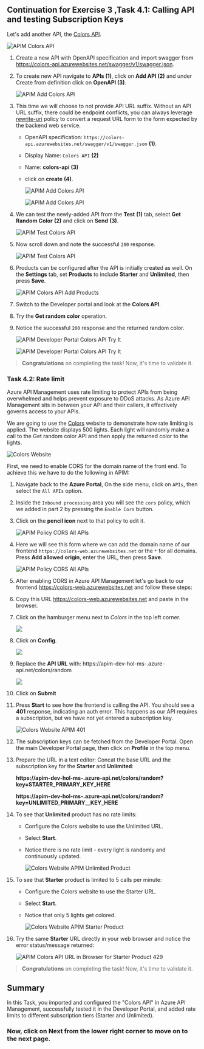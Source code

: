 ## Continuation for Exercise 3 ,Task 4.1: Calling API and testing Subscription Keys

Let's add another API, the [Colors API](https://colors-api.azurewebsites.net/swagger/v1/swagger.json).

![APIM Colors API](media3/01.png)

1. Create a new API with OpenAPI specification and import swagger from <https://colors-api.azurewebsites.net/swagger/v1/swagger.json>.
1. To create new API navigate to **APIs (1)**, click on **Add API (2)** and under Create from definition click on **OpenAPI (3)**.

      ![APIM Add Colors API](media3/P8-T4.1-S2.png)
  
1. This time we will choose to not provide API URL suffix. Without an API URL suffix, there could be endpoint conflicts, you can always leverage [rewrite-uri](https://learn.microsoft.com/en-us/azure/api-management/api-management-transformation-policies#RewriteURL) policy to convert a request URL form to the form expected by the backend web service.

    - OpenAPI specification: `https://colors-api.azurewebsites.net/swagger/v1/swagger.json` **(1)**.
    - Display Name: `Colors API` **(2)**
    - Name: **colors-api** **(3)**
    - click on **create** **(4)**.

        ![APIM Add Colors API](media3/openapi.png)

        ![APIM Add Colors API](media3/03.png)

1. We can test the newly-added API from the **Test** **(1)** tab, select **Get Random Color** **(2)** and click on **Send** **(3)**.

      ![APIM Test Colors API](media3/P8-T4.1-STest.png)

1. Now scroll down and note the successful `200` response.

      ![APIM Test Colors API](media3/04.png)

1. Products can be configured after the API is initially created as well. On the **Settings** tab, set **Products** to include **Starter** and **Unlimited**, then press **Save**.

      ![APIM Colors API Add Products](media3/05.png)

1. Switch to the Developer portal and look at the **Colors API**.
1. Try the **Get random color** operation.
1. Notice the successful `200` response and the returned random color.

      ![APIM Developer Portal Colors API Try It](media3/06.png)

      ![APIM Developer Portal Colors API Try It](media3/07.png)

> **Congratulations** on completing the task! Now, it's time to validate it.
<validation step="11eb4759-b54b-4e41-a546-e2fa3d86e8e9" />

### Task 4.2: Rate limit

Azure API Management uses rate limiting to protect APIs from being overwhelmed and helps prevent exposure to DDoS attacks. As Azure API Management sits in between your API and their callers, it effectively governs access to your APIs.  

We are going to use the [Colors](https://colors-web.azurewebsites.net) website to demonstrate how rate limiting is applied. The website displays 500 lights. Each light will randomly make a call to the Get random color API and then apply the returned color to the lights.

![Colors Website](media3/08.png)

First, we need to enable CORS for the domain name of the front end. To achieve this we have to do the following in APIM:

1.  Navigate back to the **Azure Portal**, On the side menu, click on `APIs`, then select the `All APIs` option.
1. Inside the `Inbound processing` area you will see the `cors` policy, which we added in part 2 by pressing the `Enable Cors` button.
1. Click on the **pencil icon** next to that policy to edit it.

   ![APIM Policy CORS All APIs](media3/all-api.png)  

1. Here we will see this form where we can add the domain name of our frontend `https://colors-web.azurewebsites.net` or the `*` for all domains. Press **Add allowed origin**, enter the URL, then press **Save**.

   ![APIM Policy CORS All APIs](media3/10.png)

1. After enabling CORS in Azure API Management let's go back to our frontend <https://colors-web.azurewebsites.net> and follow these steps:

1. Copy this URL <https://colors-web.azurewebsites.net> and paste in the browser.

1. Click on the hamburger menu next to *Colors* in the top left corner.

   ![](./media3/hamburger.png)
   
1. Click on **Config**.

   ![](./media3/config.png)
   
1. Replace the **API URL** with: https://apim-dev-hol-ms-<inject key="Deployment ID" enableCopy="false" />.azure-api.net/colors/random

   ![](./media3/colors.png)

1. Click on **Submit**

1. Press **Start** to see how the frontend is calling the API. You should see a **401** response, indicating an auth error. This happens as our API requires a subscription, but we have not yet entered a subscription key.

      ![Colors Website APIM 401](media3/11.png)

1. The subscription keys can be fetched from the Developer Portal. Open the main Developer Portal page, then click on **Profile** in the top menu. 

1. Prepare the URL in a text editor:
Concat the base URL and the subscription key for the **Starter** and **Unlimited**:

    
    **https://apim-dev-hol-ms-<inject key="Deployment ID" enableCopy="false" />.azure-api.net/colors/random?key=STARTER_PRIMARY_KEY_HERE**
  
    **https://apim-dev-hol-ms-<inject key="Deployment ID" enableCopy="false" />.azure-api.net/colors/random?key=UNLIMITED_PRIMARY__KEY_HERE**
    

1. To see that **Unlimited** product has no rate limits:
    - Configure the Colors website to use the Unlimited URL.
    - Select **Start**.
    - Notice there is no rate limit - every light is randomly and continuously updated. 

        ![Colors Website APIM Unlimited Product](media3/12.png)

1. To see that **Starter** product is limited to 5 calls per minute:
    - Configure the Colors website to use the Starter URL.
    - Select **Start**.
    - Notice that only 5 lights get colored.

        ![Colors Website APIM Starter Product](../../assets/images/color-website-apim-starter-product.png)

1. Try the same **Starter** URL directly in your web browser and notice the error status/message returned:

      ![APIM Colors API URL in Browser for Starter Product 429 ](../../assets/images/apim-color-api-url-in-browser-starter-product-429.png)


> **Congratulations** on completing the task! Now, it's time to validate it.
<validation step="1f76f1e2-0059-4133-a585-99bc3ec5846e" />

## Summary

In this Task, you imported and configured the "Colors API" in Azure API Management, successfully tested it in the Developer Portal, and added rate limits to different subscription tiers (Starter and Unlimited).

### Now, click on Next from the lower right corner to move on to the next page.
